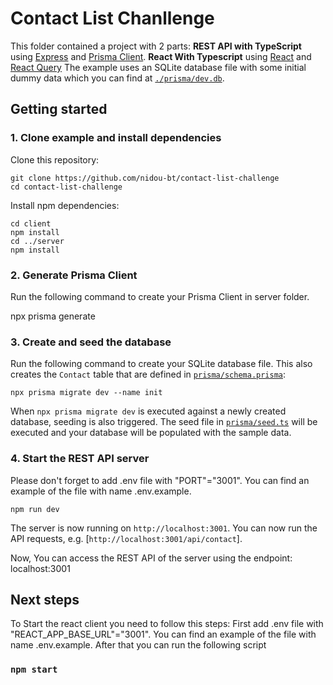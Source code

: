 # Contact List Chanllenge

This folder contained a project with 2 parts:
**REST API with TypeScript** using [Express](https://expressjs.com/) and [Prisma Client](https://www.prisma.io/docs/concepts/components/prisma-client). 
**React With Typescript** using [React](https://reactjs.org/) and [React Query](https://tanstack.com/query/latest)
The example uses an SQLite database file with some initial dummy data which you can find at [`./prisma/dev.db`](./prisma/dev.db).

## Getting started

### 1. Clone example and install dependencies

Clone this repository:

```
git clone https://github.com/nidou-bt/contact-list-challenge
cd contact-list-challenge
```

Install npm dependencies:

```
cd client
npm install
cd ../server
npm install
```

### 2. Generate Prisma Client
Run the following command to create your Prisma Client in server folder.

npx prisma generate

### 3. Create and seed the database

Run the following command to create your SQLite database file. This also creates the `Contact`  table that are defined in [`prisma/schema.prisma`](./prisma/schema.prisma):

```
npx prisma migrate dev --name init
```

When `npx prisma migrate dev` is executed against a newly created database, seeding is also triggered. The seed file in [`prisma/seed.ts`](./prisma/seed.ts) will be executed and your database will be populated with the sample data.


### 4. Start the REST API server

Please don't forget to add .env file with "PORT"="3001". You can find an example of the file with name .env.example.

```
npm run dev
```

The server is now running on `http://localhost:3001`. You can now run the API requests, e.g. [`http://localhost:3001/api/contact`].

Now, You can access the REST API of the server using the endpoint: localhost:3001

## Next steps
To Start the react client you need to follow this steps:
First add .env file with "REACT_APP_BASE_URL"="3001". You can find an example of the file with name .env.example.
After that you can run the following script
### `npm start`
